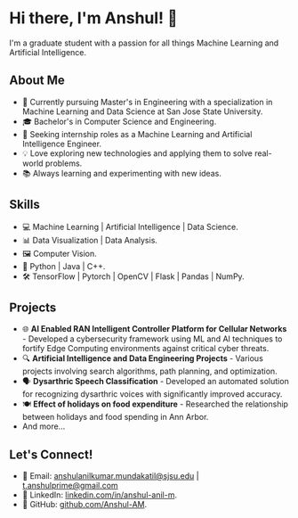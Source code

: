 # Hi there, I'm Anshul! 👋

I'm a graduate student with a passion for all things Machine Learning and Artificial Intelligence.
## About Me
- 🌱 Currently pursuing Master's in Engineering with a specialization in Machine Learning and Data Science at San Jose State University.
- 🎓 Bachelor's in Computer Science and Engineering.
- 🤖 Seeking internship roles as a Machine Learning and Artificial Intelligence Engineer.
- 💡 Love exploring new technologies and applying them to solve real-world problems.
- 📚 Always learning and experimenting with new ideas.

## Skills
- 💻 Machine Learning | Artificial Intelligence | Data Science.
- 📊 Data Visualization | Data Analysis.
- 🖼️ Computer Vision.
- 🐍 Python | Java | C++.
- 🛠️ TensorFlow | Pytorch | OpenCV | Flask | Pandas | NumPy.

## Projects
- 🌐 **AI Enabled RAN Intelligent Controller Platform for Cellular Networks** - Developed a cybersecurity framework using ML and AI techniques to fortify Edge Computing environments against critical cyber threats.
- 🔍 **Artificial Intelligence and Data Engineering Projects** - Various projects involving search algorithms, path planning, and optimization.
- 🗣️ **Dysarthric Speech Classification** - Developed an automated solution for recognizing dysarthric voices with significantly improved accuracy.
- 🍽️ **Effect of holidays on food expenditure** - Researched the relationship between holidays and food spending in Ann Arbor.
- And more...

## Let's Connect!
- 📧 Email: anshulanilkumar.mundakatil@sjsu.edu | t.anshulprime@gmail.com
- 🔗 LinkedIn: [linkedin.com/in/anshul-anil-m](linkedin.com/in/anshul-anil-m).
- 📁 GitHub: [github.com/Anshul-AM](github.com/Anshul-AM).
